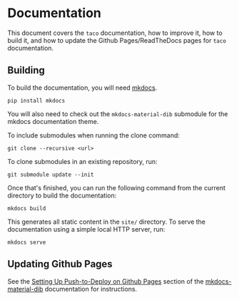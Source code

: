 # Documentation

This document covers the `taco` documentation,
how to improve it, how to build it, and how to 
update the Github Pages/ReadTheDocs pages for
`taco` documentation.

## Building

To build the documentation, you will need [mkdocs](http://www.mkdocs.org/).

```
pip install mkdocs
```

You will also need to check out the `mkdocs-material-dib` submodule
for the mkdocs documentation theme. 

To include submodules when running the clone command:

```
git clone --recursive <url>
```

To clone submodules in an existing repository, run:

```
git submodule update --init
```

Once that's finished, you can run the following command
from the current directory to build the documentation:

```
mkdocs build
```

This generates all static content in the `site/` directory.
To serve the documentation using a simple local HTTP server,
run:

```
mkdocs serve
```

## Updating Github Pages

See the [Setting Up Push-to-Deploy on Github Pages](https://github.com/dib-lab/mkdocs-material-dib#set-up-push-to-deploy-on-github-pages)
section of the [mkdocs-material-dib](https://github.com/dib-lab/mkdocs-material-dib)
documentation for instructions.



